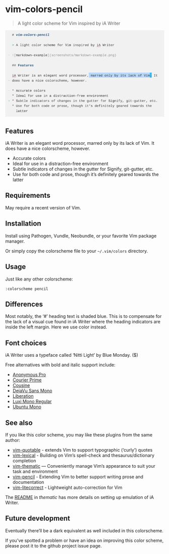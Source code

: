 # vim-colors-pencil

> A light color scheme for Vim inspired by iA Writer

![markdown-example](screenshots/markdown-example.png)

## Features

iA Writer is an elegant word processor, marred only by its lack of Vim. It
does have a nice colorscheme, however.

* Accurate colors
* Ideal for use in a distraction-free environment
* Subtle indicators of changes in the gutter for Signify, git-gutter, etc.
* Use for both code and prose, though it’s definitely geared towards the
  latter

## Requirements

May require a recent version of Vim.

## Installation

Install using Pathogen, Vundle, Neobundle, or your favorite Vim package
manager.

Or simply copy the colorscheme file to your `~/.vim/colors` directory.

## Usage

Just like any other colorscheme:

```vim
:colorscheme pencil
```

## Differences

Most notably, the ‘#’ heading text is shaded blue. This is to compensate
for the lack of a visual cue found in iA Writer where the heading
indicators are inside the left margin. Here we use color instead.

## Font choices

iA Writer uses a typeface called ‘Nitti Light’ by Blue Monday. ($)

Free alternatives with bold and italic support include:

* [Anonymous Pro](https://www.google.com/fonts/specimen/Anonymous+Pro)
* [Courier Prime](http://quoteunquoteapps.com/courierprime/)
* [Cousine](http://www.google.com/fonts/specimen/Cousine)
* [DejaVu Sans Mono](http://dejavu-fonts.org/wiki/Download)
* [Liberation](https://fedorahosted.org/liberation-fonts/)
* [Luxi Mono Regular](http://www.fontsquirrel.com/fonts/Luxi-Mono)
* [Ubuntu Mono](https://www.google.com/fonts/specimen/Ubuntu+Mono)

## See also

If you like this color scheme, you may like these plugins from the same
author:

* [vim-quotable](http://github.com/reedes/vim-quotable) - extends Vim to
  support typographic (‘curly’) quotes
* [vim-lexical](http://github.com/reedes/vim-lexical) - Building on Vim’s
  spell-check and thesaurus/dictionary completion
* [vim-thematic](http://github.com/reedes/vim-thematic) — Conveniently
  manage Vim’s appearance to suit your task and environment 
* [vim-pencil](http://github.com/reedes/vim-pencil) - Extending Vim to
  better support writing prose and documentation
* [vim-litecorrect](http://github.com/reedes/vim-litecorrect) - Lightweight auto-correction for Vim

The [README](https://github.com/reedes/vim-thematic) in
_thematic_ has more details on setting up emulation of iA Writer.

## Future development

Eventually there’ll be a dark equivalent as well included in this
colorscheme.

If you’ve spotted a problem or have an idea on improving this color
scheme, please post it to the github project issue page.

<!-- vim: set tw=74 :-->
